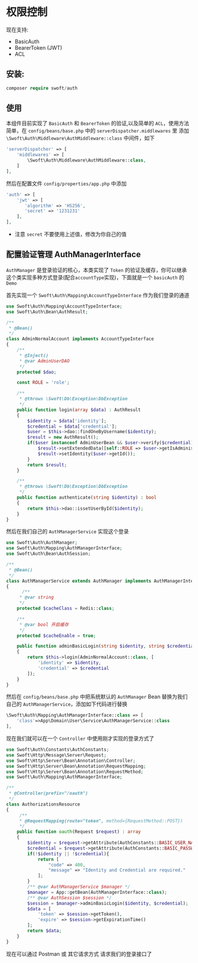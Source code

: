 # 权限控制
现在支持:
- BasicAuth 
- BearerToken (JWT)
- ACL

## 安装:
  
```php
composer require swoft/auth
```
  
## 使用

本组件目前实现了 `BasicAuth` 和 `BearerToken` 的验证,以及简单的 `ACL`，使用方法简单，在 `config/beans/base.php` 中的 `serverDispatcher.middlewares` 里 添加 `\Swoft\Auth\Middleware\AuthMiddleware::class` 中间件，如下

```php
'serverDispatcher' => [
    'middlewares' => [
        \Swoft\Auth\Middleware\AuthMiddleware::class,
    ]
],
```

然后在配置文件 `config/properties/app.php` 中添加

```php
'auth' => [
    'jwt' => [
       'algorithm' => 'HS256',
       'secret' => '1231231'
    ],
],
```
- 注意 `secret` 不要使用上述值，修改为你自己的值

## 配置验证管理 AuthManagerInterface

`AuthManager` 是登录验证的核心，本类实现了 `Token` 的验证及缓存，你可以继承这个类实现多种方式登录(配合`accountType`实现)，下面就是一个 `basicAuth` 的 `Demo`

首先实现一个 `Swoft\Auth\Mapping\AccountTypeInterface` 作为我们登录的通道

```php
use Swoft\Auth\Mapping\AccountTypeInterface;
use Swoft\Auth\Bean\AuthResult;

/**
 * @Bean()
 */
class AdminNormalAccount implements AccountTypeInterface
{
    /**
     * @Inject()
     * @var AdminUserDAO
     */
    protected $dao;

    const ROLE = 'role';

    /**
     * @throws \Swoft\Db\Exception\DbException
     */
    public function login(array $data) : AuthResult
    {
        $identity = $data['identity'];
        $credential = $data['credential'];
        $user = $this->dao::findOneByUsername($identity);
        $result = new AuthResult();
        if($user instanceof AdminUserBean && $user->verify($credential)){
            $result->setExtendedData([self::ROLE => $user->getIsAdministrator()]);
            $result->setIdentity($user->getId());
        }
        return $result;
    }

    /**
     * @throws \Swoft\Db\Exception\DbException
     */
    public function authenticate(string $identity) : bool
    {
        return $this->dao::issetUserById($identity);
    }
}
```

然后在我们自己的 `AuthManagerService` 实现这个登录

```php
use Swoft\Auth\AuthManager;
use Swoft\Auth\Mapping\AuthManagerInterface;
use Swoft\Auth\Bean\AuthSession;

/**
 * @Bean()
 */
class AuthManagerService extends AuthManager implements AuthManagerInterface
{
      /**
     * @var string
     */
    protected $cacheClass = Redis::class;

    /**
     * @var bool 开启缓存
     */
    protected $cacheEnable = true;

    public function adminBasicLogin(string $identity, string $credential) : AuthSession
    {
        return $this->login(AdminNormalAccount::class, [
            'identity' => $identity,
            'credential' => $credential
        ]);
    }
}
```

然后在 `config/beans/base.php` 中把系统默认的 `AuthManager` Bean 替换为我们自己的 `AuthManagerService`，添加如下代码进行替换

```php
\Swoft\Auth\Mapping\AuthManagerInterface::class => [
    'class'=>App\Domain\User\Service\AuthManagerService::class
],
```

现在我们就可以在一个 `Controller` 中使用刚才实现的登录方式了

```php
use Swoft\Auth\Constants\AuthConstants;
use Swoft\Http\Message\Server\Request;
use Swoft\Http\Server\Bean\Annotation\Controller;
use Swoft\Http\Server\Bean\Annotation\RequestMapping;
use Swoft\Http\Server\Bean\Annotation\RequestMethod;
use Swoft\Auth\Mapping\AuthManagerInterface;

/**
 * @Controller(prefix="/oauth")
 */
class AuthorizationsResource
{
     /**
     * @RequestMapping(route="token", method={RequestMethod::POST})
     */
    public function oauth(Request $request) : array
    {
        $identity = $request->getAttribute(AuthConstants::BASIC_USER_NAME) ?? '';
        $credential = $request->getAttribute(AuthConstants::BASIC_PASSWORD) ?? '';
        if(!$identity || !$credential){
            return [
                "code" => 400,
                "message" => "Identity and Credential are required."
            ];
        }
        /** @var AuthManagerService $manager */
        $manager = App::getBean(AuthManagerInterface::class);
        /** @var AuthSession $session */
        $session = $manager->adminBasicLogin($identity, $credential);
        $data = [
            'token' => $session->getToken(),
            'expire' => $session->getExpirationTime()
        ];
        return $data;
    }
}

```

现在可以通过 Postman 或 其它请求方式 请求我们的登录接口了
